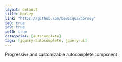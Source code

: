 ```yaml
---
layout: default
title: horsey
link: "https://github.com/bevacqua/horsey"
ie8: true
ie9: true
ie10: true
categories: [autocomplete]
tags: [jquery-autocomplete, jquery-ui]
---
```

Progressive and customizable autocomplete component
